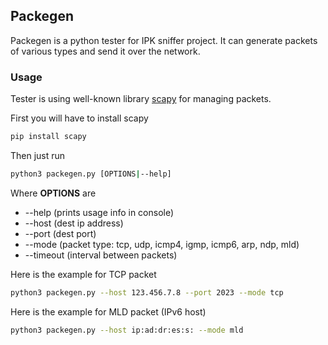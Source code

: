 ## Packegen
Packegen is a python tester for IPK sniffer project. It can generate packets of various types and send it over the network. 

### Usage

Tester is using well-known library [scapy](https://scapy.readthedocs.io/en/latest/usage.html) for managing packets. 

First you will have to install scapy
```bash
pip install scapy
```

Then just run
```bash
python3 packegen.py [OPTIONS|--help]
```

Where **OPTIONS** are
- --help (prints usage info in console)
- --host (dest ip address)
- --port (dest port)
- --mode (packet type: tcp, udp, icmp4, igmp, icmp6, arp, ndp, mld)
- --timeout (interval between packets)

Here is the example for TCP packet
```bash
python3 packegen.py --host 123.456.7.8 --port 2023 --mode tcp
```

Here is the example for MLD packet (IPv6 host)
```bash
python3 packegen.py --host ip:ad:dr:es:s: --mode mld
```